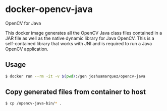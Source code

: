 # docker-opencv-java

OpenCV for Java

This docker image generates all the OpenCV Java class files contained in a JAR file as well as the native dynamic library for Java OpenCV. This is a self-contained library that works with JNI and is required to run a Java OpenCV application.

## Usage

```sh
$ docker run --rm -it -v $(pwd):/gen joshuamarquez/opencv-java
```

## Copy generated files from container to host

```sh
$ cp /opencv-java-bin/* .
```
